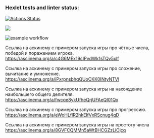 ### Hexlet tests and linter status:
[![Actions Status](https://github.com/jediphorin/java-project-lvl1/workflows/hexlet-check/badge.svg)](https://github.com/jediphorin/java-project-lvl1/actions)

<a href="https://codeclimate.com/github/codeclimate/codeclimate/maintainability"><img src="https://api.codeclimate.com/v1/badges/a99a88d28ad37a79dbf6/maintainability" /></a>

![example workflow](https://github.com/jediphorin/java-project-lvl1/actions/workflows/github-actions-demo.yml/badge.svg)

Ссылка на аскинему с примером запуска игры про чётные числа, 
победой и поражением игрока.
https://asciinema.org/a/c4G6MEx19cIPvdWk1sTQv5xIf

Ссылка на аскинему с примером запуска игры про сложение, вычитание и умножение.
https://asciinema.org/a/iPxrpnsbhqQUoCKK0INtyNTVI

Ссылка на аскинему с примером запуска игры на нахождение наибольшего общего делителя.
https://asciinema.org/a/fwcqe8ykUfheQrjUFAeQI01Qx

Ссылка на аскинему с примером запуска игры про прогрессию.
https://asciinema.org/a/eWoHLflR2hkElfVxRScnug4qD

Ссылка на аскинему с примером запуска игры на простоту числа
https://asciinema.org/a/8GVFCQMMn5aWtBHCGZzLiOjcq
